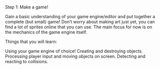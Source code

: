 Step 1: Make a game!

Gain a basic understanding of your game engine/editor and put together a complete (but small) game!
Don’t worry about making art just yet, you can find a lot of sprites online that you can use. The main focus for now is on the mechanics of the game engine itself.

Things that you will learn:

Using your game engine of choice!
Creating and destroying objects.
Processing player input and moving objects on screen.
Detecting and reacting to collisions.
